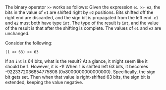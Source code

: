 The binary operator `>>` works as follows: Given the expression `e1 >> e2`, the bits in the value of `e1` are shifted right by `e2`
positions. Bits shifted off the right end are discarded, and the sign bit is propagated from the left end. `e1` and `e2` must both
have type `int`. The type of the result is `int`, and the value of the result is that after the shifting is complete. The values of `e1`
and `e2` are unchanged.

Consider the following:

```Hack
(1 << 63) >> 63
```

If an `int` is 64 bits, what is the result? At a glance, it might seem like it should be 1. However, it is -1! When 1 is shifted
left 63 bits, it becomes -9223372036854775808 (0x8000000000000000). Specifically, the sign bit gets set. Then when that value is
right-shifted 63 bits, the sign bit is extended, keeping the value negative.
